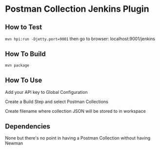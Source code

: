 # Postman Collection Jenkins Plugin

## How to Test

`mvn hpi:run -Djetty.port=9001` 
then go to browser: localhost:9001/jenkins 

## How To Build

`mvn package` 

## How To Use

Add your API key to Global Configuration

Create a Build Step and select Postman Collections

Create filename where collection JSON will be stored to in workspace

## Dependencies

None but there's no point in having a Postman Collection without having Newman
